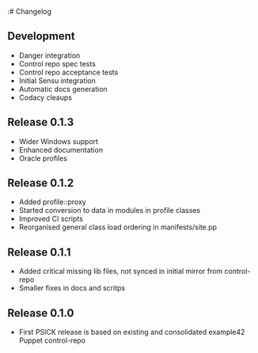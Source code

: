 :# Changelog

## Development
* Danger integration
* Control repo spec tests
* Control repo acceptance tests
* Initial Sensu integration
* Automatic docs generation
* Codacy cleaups

## Release 0.1.3
* Wider Windows support
* Enhanced documentation
* Oracle profiles

## Release 0.1.2
* Added profile::proxy
* Started conversion to data in modules in profile classes
* Improved CI scripts
* Reorganised general class load ordering in manifests/site.pp

## Release 0.1.1
* Added critical missing lib files, not synced in initial mirror from control-repo
* Smaller fixes in docs and scritps

## Release 0.1.0
* First PSICK release is based on existing and consolidated example42 Puppet control-repo

